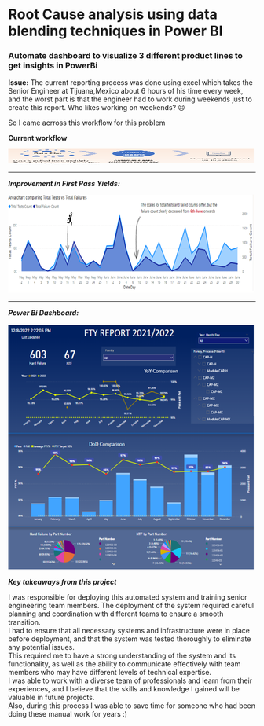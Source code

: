 # Root Cause analysis using data blending techniques in Power BI

### Automate dashboard to visualize 3 different product lines to get insights in PowerBi

**Issue:**  The current reporting process was done using excel which takes the Senior Engineer at Tijuana,Mexico about 6 hours of his time every week, and the worst part is that the engineer had to work during weekends just to create this report. Who likes working on weekends? ☹

So I came acrross this workflow for this problem 

**Current workflow**

<img src="images/workflow_2.png" WIDTH="500" HEIGHT="30">

<br>

-----
_**Improvement in First Pass Yields:**_

<img src="images/improvement 2.png" WIDTH="500" HEIGHT="200">




-----

_**Power Bi Dashboard:**_

<img src="images/one_cell_new1.png" WIDTH="500" HEIGHT="500">


_**Key takeaways from this project**_

I was responsible for deploying this automated system and training senior engineering team members. The deployment of the system required careful planning and coordination with different teams to ensure a smooth transition. <br> I had to ensure that all necessary systems and infrastructure were in place before deployment, and that the system was tested thoroughly to eliminate any potential issues. <br> This required me to have a strong understanding of the system and its functionality, as well as the ability to communicate effectively with team members who may have different levels of technical expertise. <br> I was able to work with a diverse team of professionals and learn from their experiences, and I believe that the skills and knowledge I gained will be valuable in future projects. <br>
Also, during this process I was able to save time for someone who had been doing these manual work for years :) 

